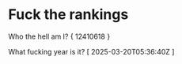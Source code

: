 # Fuck the rankings

Who the hell am I?
{ 12410618 }

What fucking year is it?
[ 2025-03-20T05:36:40Z ]
